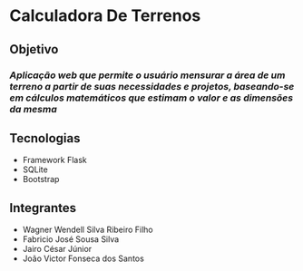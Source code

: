 # **Calculadora** De Terrenos
## **Objetivo**
### _Aplicação web que permite o usuário mensurar a área de um terreno a partir de suas necessidades e projetos, baseando-se em cálculos matemáticos que estimam o valor e as dimensões da mesma_
## **Tecnologias**
- Framework Flask
- SQLite
- Bootstrap
## Integrantes
- Wagner Wendell Silva Ribeiro Filho 
- Fabricio José Sousa Silva
- Jairo César Júnior
- João Victor Fonseca dos Santos
